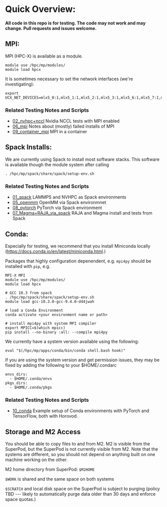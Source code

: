 # Quick Overview:

**All code in this repo is for testing. The code may not work and may change. Pull requests and issues welcome.**

## MPI:

MPI (HPC-X) is available as a module. 

```
module use /hpc/mp/modules/
module load hpcx
```

It is sometimes necessary to set the network interfaces (we're investigating):

```
export UCX_NET_DEVICES=mlx5_0:1,mlx5_1:1,mlx5_2:1,mlx5_3:1,mlx5_6:1,mlx5_7:1,mlx5_8:1,mlx5_9:1
```

### Related Testing Notes and Scripts

- [02_nvhpc+nccl](testing/02_nvhpc+nccl) Nvidia NCCL tests with MPI enabled
- [06_mpi](testing/06_mpi) Notes about (mostly) failed installs of MPI
- [09_container_mpi](testing/09_container_mpi) MPI in a container

## Spack Installs:

We are currently using Spack to install most software stacks.
This software is available though the module system after calling

```
. /hpc/mp/spack/share/spack/setup-env.sh 
```

### Related Testing Notes and Scripts

- [01_spack](testing/01_spack) LAMMPS and NVHPC as Spack environments
- [05_openmm](testing/05_openmm) OpenMM via Spack environmnet
- [08_pytorch](testing/08_pytorch) PyTorch via Spack environment
- [07_Magma+RAJA_via_spack](testing/07_Magma+RAJA_via_spack) RAJA and Magma install and tests from Spack

## Conda:

Especially for testing, we recommend that you install Miniconda
locally (https://docs.conda.io/en/latest/miniconda.html.) 

Packages that highly configuration depenendent, e.g. ``mpi4py``
should be installed with `pip`, e.g.

```
MPI-X MPI
module use /hpc/mp/modules/
module load hpcx

# GCC 10.3 from spack
. /hpc/mp/spack/share/spack/setup-env.sh
module load gcc-10.3.0-gcc-9.4.0-d44jwah

# load a Conda Environment
conda activate <your environment name or path>

# install mpi4py with system MPI compiler
export MPICC=$(which mpicc)
pip install --no-binary :all: --compile mpi4py
```

We currently have a system version available using the following:

```
eval "$(/hpc/mp/apps/conda/bin/conda shell.bash hook)"
```

If you are using the system version and get permission issues, 
they may be fixed by adding the following to your $HOME/.condarc

```
envs_dirs:
  - $HOME/.conda/envs
pkgs_dirs:
  - $HOME/.conda/pkgs
```

### Related Testing Notes and Scripts

- [10_conda](testing/10_conda) Example setup of Conda environments with PyTorch and TensorFlow, both with Horovod.

## Storage and M2 Access

You should be able to copy files to and from M2. 
M2 is visible from the SuperPod, but the SuperPod is not currently
visible from M2.
Note that the systems are different, so you should not 
depend on anything built on one machine working on the
other.

M2 home directory from SuperPod: `$M2HOME`

`$WORK` is shared and the same space on both systems

`$SCRATCH` and local disk space on the SuperPod is 
subject to purging (policy TBD --- likely to automatically 
purge data older than 30 days and enforce space quotas.)

